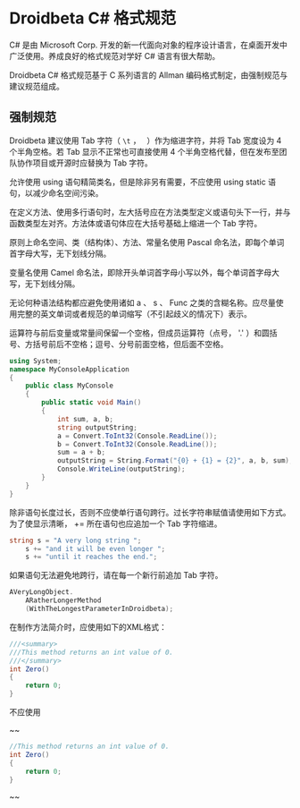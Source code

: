 # Droidbeta C# 格式规范

C# 是由 Microsoft Corp. 开发的新一代面向对象的程序设计语言，在桌面开发中广泛使用。养成良好的格式规范对学好 C# 语言有很大帮助。

Droidbeta C# 格式规范基于 C 系列语言的 Allman 编码格式制定，由强制规范与建议规范组成。

## 强制规范

Droidbeta 建议使用 Tab 字符（ `\t` ， `	`）作为缩进字符，并将 Tab 宽度设为 4 个半角空格。若 Tab 显示不正常也可直接使用 4 个半角空格代替，但在发布至团队协作项目或开源时应替换为 Tab 字符。

允许使用 using 语句精简类名，但是除非另有需要，不应使用 using static 语句，以减少命名空间污染。

在定义方法、使用多行语句时，左大括号应在方法类型定义或语句头下一行，并与函数类型左对齐。方法体或语句体应在大括号基础上缩进一个 Tab 字符。

原则上命名空间、类（结构体）、方法、常量名使用 Pascal 命名法，即每个单词首字母大写，无下划线分隔。

变量名使用 Camel 命名法，即除开头单词首字母小写以外，每个单词首字母大写，无下划线分隔。

无论何种语法结构都应避免使用诸如 a 、 s 、 Func 之类的含糊名称。应尽量使用完整的英文单词或者规范的单词缩写（不引起歧义的情况下）表示。

运算符与前后变量或常量间保留一个空格，但成员运算符（点号， '.' ）和圆括号、方括号前后不空格；逗号、分号前面空格，但后面不空格。

```C#
using System;
namespace MyConsoleApplication
{
    public class MyConsole
    {
        public static void Main()
        {
            int sum, a, b;
            string outputString;
            a = Convert.ToInt32(Console.ReadLine());
            b = Convert.ToInt32(Console.ReadLine());
            sum = a + b;
            outputString = String.Format("{0} + {1} = {2}", a, b, sum);
            Console.WriteLine(outputString);
        }
    }
}
```

除非语句长度过长，否则不应使单行语句跨行。过长字符串赋值请使用如下方式。为了使显示清晰， += 所在语句也应追加一个 Tab 字符缩进。

```C#
string s = "A very long string ";
    s += "and it will be even longer ";
    s += "until it reaches the end.";
```

如果语句无法避免地跨行，请在每一个新行前追加 Tab 字符。

```C#
AVeryLongObject.
    ARatherLongerMethod
    (WithTheLongestParameterInDroidbeta);
```

在制作方法简介时，应使用如下的XML格式：

```C#
///<summary>
///This method returns an int value of 0.
///</summary>
int Zero()
{
    return 0;
}
```

不应使用

~~
```C#
//This method returns an int value of 0.
int Zero()
{
    return 0;
}
```
~~ 